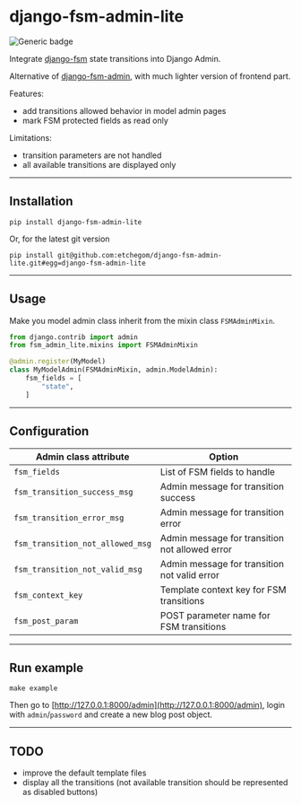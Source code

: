 # django-fsm-admin-lite

![Generic badge](https://github.com/etchegom/django-fsm-admin-lite/actions/workflows/tests.yml/badge.svg)


Integrate [django-fsm](https://github.com/viewflow/django-fsm) state transitions into Django Admin.

Alternative of [django-fsm-admin](https://github.com/gadventures/django-fsm-admin), with much lighter version of frontend part.

Features:
- add transitions allowed behavior in model admin pages
- mark FSM protected fields as read only

Limitations:
- transition parameters are not handled
- all available transitions are displayed only

---

## Installation

```
pip install django-fsm-admin-lite
```
Or, for the latest git version
```
pip install git@github.com:etchegom/django-fsm-admin-lite.git#egg=django-fsm-admin-lite
```

---

## Usage

Make you model admin class inherit from the mixin class `FSMAdminMixin`.

```python
from django.contrib import admin
from fsm_admin_lite.mixins import FSMAdminMixin

@admin.register(MyModel)
class MyModelAdmin(FSMAdminMixin, admin.ModelAdmin):
    fsm_fields = [
        "state",
    ]
```

---

## Configuration

| Admin class attribute             | Option                                              |
|-----------------------------------|-----------------------------------------------------|
| `fsm_fields`                      | List of FSM fields to handle                        |
| `fsm_transition_success_msg`      | Admin message for transition success                |
| `fsm_transition_error_msg`        | Admin message for transition error                  |
| `fsm_transition_not_allowed_msg`  | Admin message for transition not allowed error      |
| `fsm_transition_not_valid_msg`    | Admin message for transition not valid error        |
| `fsm_context_key`                 | Template context key for FSM transitions            |
| `fsm_post_param`                  | POST parameter name for FSM transitions             |

---

## Run example

```
make example
```

Then go to [http://127.0.0.1:8000/admin](http://127.0.0.1:8000/admin), login with `admin`/`password` and create a new blog post object.


---

## TODO
- improve the default template files
- display all the transitions (not available transition should be represented as disabled buttons)

